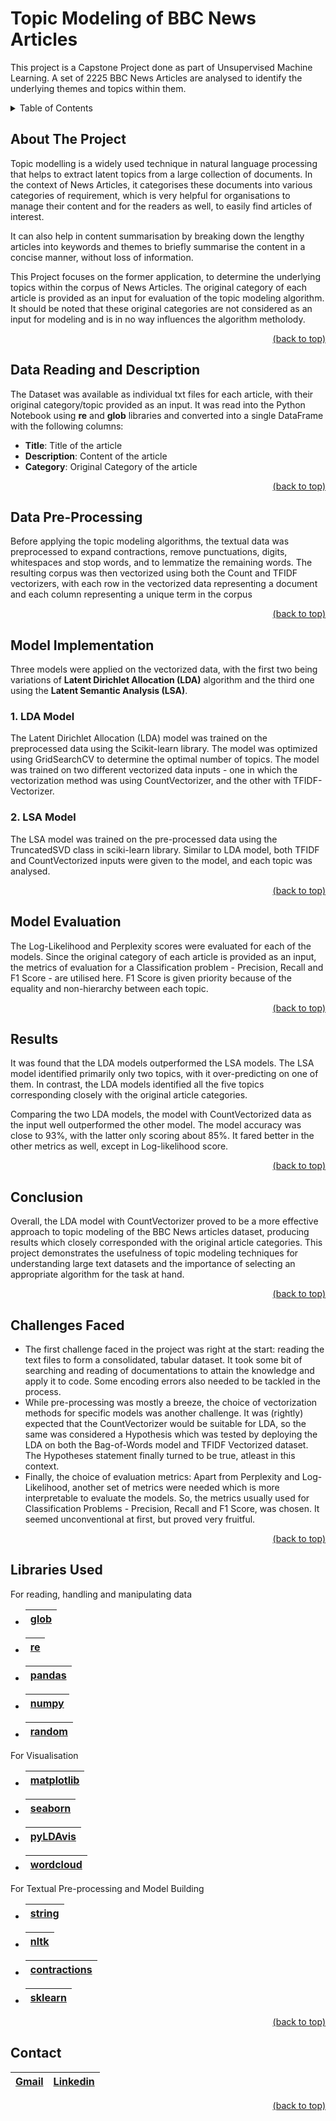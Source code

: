 # Topic Modeling of BBC News Articles
This project is a Capstone Project done as part of Unsupervised Machine Learning. A set of 2225 BBC News Articles are analysed to identify the underlying themes and topics within them.

<details>
<summary>Table of Contents</summary>

1. [About the Project](#about-the-project)
2. [Data Reading and Description](#data-reading-and-description)
3. [Data Pre-Processing](#data-pre-processing)
4. [Model Implementation](#model-implementation)
    + [LDA Model](#1-lda-model)
    + [LSA Model](#2-lsa-model)
5. [Model Evaluation](#model-evaluation)
6. [Results](#results)
7. [Conlusion](#conclusion)
8. [Challenges Faced](#challenges-faced)
9. [Libraries Used](#libraries-used)
10. [Contact](#contact)
</details>

## About The Project

Topic modelling is a widely used technique in natural language processing that helps to extract latent topics from a large collection of documents. In the context of News Articles, it categorises these documents into various categories of requirement, which is very helpful for organisations to manage their content and for the readers as well, to easily find articles of interest.

It can also help in content summarisation by breaking down the lengthy articles into keywords and themes to briefly summarise the content in a concise manner, without loss of information.

This Project focuses on the former application, to determine the underlying topics within the corpus of News Articles. The original category of each article is provided as an input for evaluation of the topic modeling algorithm. It should be noted that these original categories are not considered as an input for modeling and is in no way influences the algorithm metholody.
<div align = "right">    
  <a href="#topic-modeling-of-bbc-news-articles">(back to top)</a>
</div>

## Data Reading and Description

The Dataset was available as individual txt files for each article, with their original category/topic provided as an input. It was read into the Python Notebook using **re** and **glob** libraries and converted into a single DataFrame with the following columns:
*   **Title**: Title of the article
*   **Description**: Content of the article
*   **Category**: Original Category of the article

<div align = "right">    
  <a href="#topic-modeling-of-bbc-news-articles">(back to top)</a>
</div>

## Data Pre-Processing

Before applying the topic modeling algorithms, the textual data was preprocessed to expand contractions, remove punctuations, digits, whitespaces and stop words, and to lemmatize the remaining words. The resulting corpus was then vectorized using both the Count and TFIDF vectorizers, with each row in the vectorized data representing a document and each column representing a unique term in the corpus

<div align = "right">    
  <a href="#topic-modeling-of-bbc-news-articles">(back to top)</a>
</div>

## Model Implementation

Three models were applied on the vectorized data, with the first two being variations of **Latent Dirichlet Allocation (LDA)** algorithm and the third one using the **Latent Semantic Analysis (LSA)**.
### 1. LDA Model

The Latent Dirichlet Allocation (LDA) model was trained on the preprocessed data using the Scikit-learn library. The model was optimized using GridSearchCV to determine the optimal number of topics. The model was trained on two different vectorized data inputs - one in which the vectorization method was using CountVectorizer, and the other with TFIDF-Vectorizer.

### 2. LSA Model

The LSA model was trained on the pre-processed data using the TruncatedSVD class in sciki-learn library. Similar to LDA model, both TFIDF and CountVectorized inputs were given to the model, and each topic was analysed.

<div align = "right">    
  <a href="#topic-modeling-of-bbc-news-articles">(back to top)</a>
</div>

## Model Evaluation

The Log-Likelihood and Perplexity scores were evaluated for each of the models. Since the original category of each article is provided as an input, the metrics of evaluation for a Classification problem - Precision, Recall and F1 Score - are utilised here. F1 Score is given priority because of the equality and non-hierarchy between each topic.

<div align = "right">    
  <a href="#topic-modeling-of-bbc-news-articles">(back to top)</a>
</div>

## Results

It was found that the LDA models outperformed the LSA models. The LSA model identified primarily only two topics, with it over-predicting on one of them. In contrast, the LDA models identified all the five topics corresponding closely with the original article categories.

Comparing the two LDA models, the model with CountVectorized data as the input well outperformed the other model. The model accuracy was close to 93%, with the latter only scoring about 85%. It fared better in the other metrics as well, except in Log-likelihood score.

<div align = "right">    
  <a href="#topic-modeling-of-bbc-news-articles">(back to top)</a>
</div>

## Conclusion

Overall, the LDA model with CountVectorizer proved to be a more effective approach to topic modeling of the BBC News articles dataset, producing results which closely corresponded with the original article categories. This project demonstrates the usefulness of topic modeling techniques for understanding large text datasets and the importance of selecting an appropriate algorithm for the task at hand.

<div align = "right">    
  <a href="#topic-modeling-of-bbc-news-articles">(back to top)</a>
</div>

## Challenges Faced

*   The first challenge faced in the project was right at the start: reading the text files to form a consolidated, tabular dataset. It took some bit of searching and reading of documentations to attain the knowledge and apply it to code. Some encoding errors also needed to be tackled in the process.
*   While pre-processing was mostly a breeze, the choice of vectorization methods for specific models was another challenge. It was (rightly) expected that the CountVectorizer would be suitable for LDA, so the same was considered a Hypothesis which was tested by deploying the LDA on both the Bag-of-Words model and TFIDF Vectorized dataset. The Hypotheses statement finally turned to be true, atleast in this context.
*   Finally, the choice of evaluation metrics: Apart from Perplexity and Log-Likelihood, another set of metrics were needed which is more interpretable to evaluate the models. So, the metrics usually used for Classification Problems - Precision, Recall and F1 Score, was chosen. It seemed unconventional at first, but proved very fruitful.

<div align = "right">    
  <a href="#topic-modeling-of-bbc-news-articles">(back to top)</a>
</div>

## Libraries Used

For reading, handling and manipulating data

* |[glob](https://docs.python.org/3/library/glob.html)|
  |---|
* |[re](https://docs.python.org/3/library/re.html)|
  |---|
* |[pandas](https://pandas.pydata.org)|
  |---|
* |[numpy](https://numpy.org)|
  |---|
* |[random](https://docs.python.org/3/library/random.html)|
  |---|

For Visualisation
* |[matplotlib](https://matplotlib.org)|
  |---|
* |[seaborn](https://seaborn.pydata.org)|
  |---|
* |[pyLDAvis](https://pyldavis.readthedocs.io/en/latest/readme.html)|
  |---|
* |[wordcloud](https://pypi.org/project/wordcloud/)|
  |---|

For Textual Pre-processing and Model Building
* |[string](https://docs.python.org/3/library/string.html)|
  |---|
* |[nltk](https://nltk.org)|
  |---|
* |[contractions](https://pypi.org/project/pycontractions/)|
  |---|
* |[sklearn](https://scikit-learn.org/stable/)|
  |---|

<div align = "right">    
  <a href="#topic-modeling-of-bbc-news-articles">(back to top)</a>
</div>

## Contact

|[Gmail](mailto:apaditya96@gmail.com)|[Linkedin](https://www.linkedin.com/in/aditya-a-p-507b1b239)|
|---|---|

<div align = "right">    
  <a href="#topic-modeling-of-bbc-news-articles">(back to top)</a>
</div>
